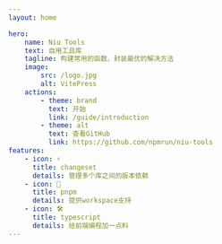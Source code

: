 ```yaml
---
layout: home

hero:
    name: Niu Tools
    text: 自用工具库
    tagline: 构建常用的函数，封装最优的解决方法
    image:
        src: /logo.jpg
        alt: VitePress
    actions:
        - theme: brand
          text: 开始
          link: /guide/introduction
        - theme: alt
          text: 查看GitHub
          link: https://github.com/npmrun/niu-tools
features:
    - icon: ⚡️
      title: changeset
      details: 管理多个库之间的版本依赖
    - icon: 🖖
      title: pnpm
      details: 提供workspace支持
    - icon: 🛠️
      title: typescript
      details: 给前端编程加一点料
---
```


<style>
    .VPFeatures.VPHomeFeatures .items .item{
        width: 100%;
        
    }
    @media (min-width: 640px){
        .VPFeatures.VPHomeFeatures .items .item{
            width: calc(100% / 2);
        }
    }
    @media (min-width: 768px){
        .VPFeatures.VPHomeFeatures .items .item{
            width: calc(100% / 3);
        }
    }
    :root {
        --vp-home-hero-name-color: transparent;
        --vp-home-hero-name-background: -webkit-linear-gradient(120deg, #bd34fe, #41d1ff);
    }
</style>
